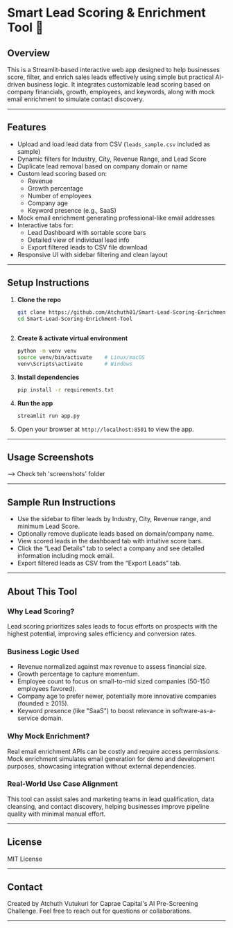 
# Smart Lead Scoring & Enrichment Tool 🚀

## Overview

This is a Streamlit-based interactive web app designed to help businesses score, filter, and enrich sales leads effectively using simple but practical AI-driven business logic. It integrates customizable lead scoring based on company financials, growth, employees, and keywords, along with mock email enrichment to simulate contact discovery.

---

## Features

- Upload and load lead data from CSV (`leads_sample.csv` included as sample)  
- Dynamic filters for Industry, City, Revenue Range, and Lead Score  
- Duplicate lead removal based on company domain or name  
- Custom lead scoring based on:  
  - Revenue  
  - Growth percentage  
  - Number of employees  
  - Company age  
  - Keyword presence (e.g., SaaS)  
- Mock email enrichment generating professional-like email addresses  
- Interactive tabs for:  
  - Lead Dashboard with sortable score bars  
  - Detailed view of individual lead info  
  - Export filtered leads to CSV file download  
- Responsive UI with sidebar filtering and clean layout

---

## Setup Instructions

1. **Clone the repo**  
   ```bash
   git clone https://github.com/Atchuth01/Smart-Lead-Scoring-Enrichment-Tool.git
   cd Smart-Lead-Scoring-Enrichment-Tool
  

2. **Create & activate virtual environment**

   ```bash
   python -m venv venv
   source venv/bin/activate    # Linux/macOS
   venv\Scripts\activate       # Windows
   ```

3. **Install dependencies**

   ```bash
   pip install -r requirements.txt
   ```


4. **Run the app**

   ```bash
   streamlit run app.py
   ```

5. Open your browser at `http://localhost:8501` to view the app.

---

## Usage Screenshots

--> Check teh 'screenshots' folder

---

## Sample Run Instructions

* Use the sidebar to filter leads by Industry, City, Revenue range, and minimum Lead Score.
* Optionally remove duplicate leads based on domain/company name.
* View scored leads in the dashboard tab with intuitive score bars.
* Click the “Lead Details” tab to select a company and see detailed information including mock email.
* Export filtered leads as CSV from the “Export Leads” tab.

---

## About This Tool

### Why Lead Scoring?

Lead scoring prioritizes sales leads to focus efforts on prospects with the highest potential, improving sales efficiency and conversion rates.

### Business Logic Used

* Revenue normalized against max revenue to assess financial size.
* Growth percentage to capture momentum.
* Employee count to focus on small-to-mid sized companies (50-150 employees favored).
* Company age to prefer newer, potentially more innovative companies (founded ≥ 2015).
* Keyword presence (like "SaaS") to boost relevance in software-as-a-service domain.

### Why Mock Enrichment?

Real email enrichment APIs can be costly and require access permissions. Mock enrichment simulates email generation for demo and development purposes, showcasing integration without external dependencies.

### Real-World Use Case Alignment

This tool can assist sales and marketing teams in lead qualification, data cleansing, and contact discovery, helping businesses improve pipeline quality with minimal manual effort.

---

## License

MIT License

---

## Contact

Created by Atchuth Vutukuri for Caprae Capital's AI Pre-Screening Challenge.
Feel free to reach out for questions or collaborations.

---

